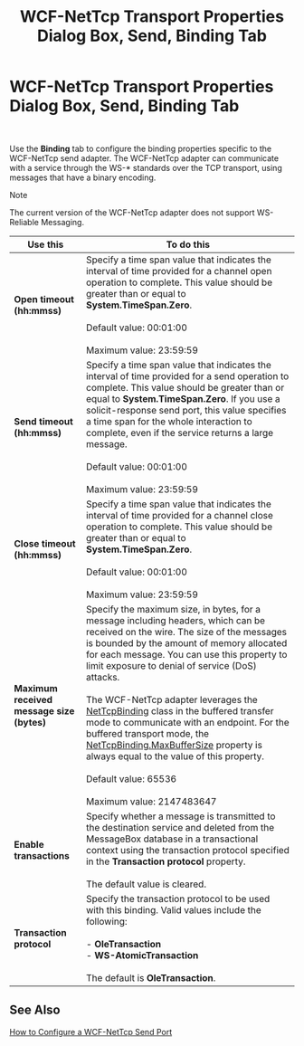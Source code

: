 ﻿---
title: WCF-NetTcp Transport Properties Dialog Box, Send, Binding Tab
TOCTitle: WCF-NetTcp Transport Properties Dialog Box, Send, Binding Tab
ms:assetid: ca2f3b64-d646-475e-a745-e767e39e6941
ms:mtpsurl: https://msdn.microsoft.com/en-us/library/Bb226527(v=BTS.80)
ms:contentKeyID: 51531176
ms.date: 08/30/2017
mtps_version: v=BTS.80
f1_keywords:
- bts10.adapters.wcf-nettcp.transport.send.binding
---

# WCF-NetTcp Transport Properties Dialog Box, Send, Binding Tab

 

Use the **Binding** tab to configure the binding properties specific to the WCF-NetTcp send adapter. The WCF-NetTcp adapter can communicate with a service through the WS-\* standards over the TCP transport, using messages that have a binary encoding.


> [!NOTE]
> <P>The current version of the WCF-NetTcp adapter does not support WS-Reliable Messaging.</P>



<table>
<thead>
<tr class="header">
<th>Use this</th>
<th>To do this</th>
</tr>
</thead>
<tbody>
<tr class="odd">
<td><strong>Open timeout (hh:mmss)</strong></td>
<td>Specify a time span value that indicates the interval of time provided for a channel open operation to complete. This value should be greater than or equal to <strong>System.TimeSpan.Zero</strong>.<br />
<br />
Default value: 00:01:00<br />
<br />
Maximum value: 23:59:59</td>
</tr>
<tr class="even">
<td><strong>Send timeout (hh:mmss)</strong></td>
<td>Specify a time span value that indicates the interval of time provided for a send operation to complete. This value should be greater than or equal to <strong>System.TimeSpan.Zero</strong>. If you use a solicit-response send port, this value specifies a time span for the whole interaction to complete, even if the service returns a large message.<br />
<br />
Default value: 00:01:00<br />
<br />
Maximum value: 23:59:59</td>
</tr>
<tr class="odd">
<td><strong>Close timeout (hh:mmss)</strong></td>
<td>Specify a time span value that indicates the interval of time provided for a channel close operation to complete. This value should be greater than or equal to <strong>System.TimeSpan.Zero</strong>.<br />
<br />
Default value: 00:01:00<br />
<br />
Maximum value: 23:59:59</td>
</tr>
<tr class="even">
<td><strong>Maximum received message size (bytes)</strong></td>
<td>Specify the maximum size, in bytes, for a message including headers, which can be received on the wire. The size of the messages is bounded by the amount of memory allocated for each message. You can use this property to limit exposure to denial of service (DoS) attacks.<br />
<br />
The WCF-NetTcp adapter leverages the <a href="http://go.microsoft.com/fwlink/?linkid=81087">NetTcpBinding</a> class in the buffered transfer mode to communicate with an endpoint. For the buffered transport mode, the <a href="http://go.microsoft.com/fwlink/?linkid=81088">NetTcpBinding.MaxBufferSize</a> property is always equal to the value of this property.<br />
<br />
Default value: 65536<br />
<br />
Maximum value: 2147483647</td>
</tr>
<tr class="odd">
<td><strong>Enable transactions</strong></td>
<td>Specify whether a message is transmitted to the destination service and deleted from the MessageBox database in a transactional context using the transaction protocol specified in the <strong>Transaction protocol</strong> property.<br />
<br />
The default value is cleared.</td>
</tr>
<tr class="even">
<td><strong>Transaction protocol</strong></td>
<td>Specify the transaction protocol to be used with this binding. Valid values include the following:<br />
<br />
- <strong>OleTransaction</strong><br />
- <strong>WS-AtomicTransaction</strong><br />
<br />
The default is <strong>OleTransaction</strong>.</td>
</tr>
</tbody>
</table>


## See Also

[How to Configure a WCF-NetTcp Send Port](https://msdn.microsoft.com/library/bb226460\(v=bts.80\))

